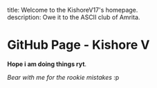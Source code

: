 
title: Welcome to the KishoreV17's homepage.  
description: Owe it to the ASCII club of Amrita.  

# GitHub Page - Kishore V

**Hope i am doing things ryt**.  

*Bear with me for the rookie mistakes* :p
